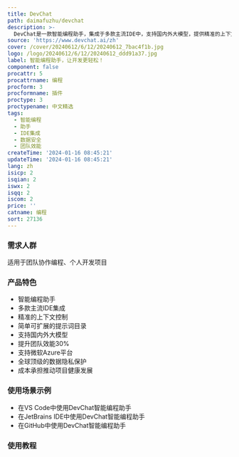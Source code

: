 ```yaml
---
title: DevChat
path: daimafuzhu/devchat
description: >-
  DevChat是一款智能编程助手，集成于多款主流IDE中，支持国内外大模型，提供精准的上下文控制和简单可扩展的提示词目录。它能帮助开发者解决技术方案设计、单元测试、错误信息处理、代码文档编写、代码评审等问题，提升团队效能30%。同时，DevChat支持微软Azure平台，提供全球顶级的数据隐私保护，成本由DevChat承担，推动项目健康发展。新手也能从中受益，让大模型学过的知识都为团队所用。
source: 'https://www.devchat.ai/zh'
cover: /cover/20240612/6/12/20240612_7bac4f1b.jpg
logo: /logo/20240612/6/12/20240612_ddd91a37.jpg
label: 智能编程助手，让开发更轻松！
component: false
procattr: 5
procattrname: 编程
procform: 3
procformname: 插件
proctype: 3
proctypename: 中文精选
tags:
  - 智能编程
  - 助手
  - IDE集成
  - 数据安全
  - 团队效能
createTime: '2024-01-16 08:45:21'
updateTime: '2024-01-16 08:45:21'
lang: zh
isicp: 2
isqian: 2
iswx: 2
isqq: 2
iscom: 2
price: ''
catname: 编程
sort: 27136
---
```




### 需求人群
适用于团队协作编程、个人开发项目

### 产品特色
- 智能编程助手
- 多款主流IDE集成
- 精准的上下文控制
- 简单可扩展的提示词目录
- 支持国内外大模型
- 提升团队效能30%
- 支持微软Azure平台
- 全球顶级的数据隐私保护
- 成本承担推动项目健康发展

### 使用场景示例
- 在VS Code中使用DevChat智能编程助手
- 在JetBrains IDE中使用DevChat智能编程助手
- 在GitHub中使用DevChat智能编程助手

### 使用教程


  

